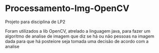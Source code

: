 # Processamento-Img-OpenCV
Projeto para disciplina de LP2

Foram utilizados a lib OpenCV, atrelado a linguagem java, para fazer um algoritmo de analise de imagem que diz se há ou não pessoas na imagem dada para que há posteiore seja tomada uma decisão de acordo com a analise
